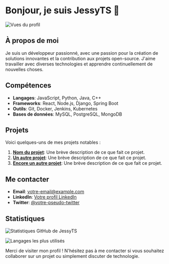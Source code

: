 # Bonjour, je suis JessyTS 👋

![Vues du profil](https://komarev.com/ghpvc/?username=JessyTS&color=blue)

## À propos de moi

Je suis un développeur passionné, avec une passion pour la création de solutions innovantes et la contribution aux projets open-source. J'aime travailler avec diverses technologies et apprendre continuellement de nouvelles choses.

## Compétences

- **Langages**: JavaScript, Python, Java, C++
- **Frameworks**: React, Node.js, Django, Spring Boot
- **Outils**: Git, Docker, Jenkins, Kubernetes
- **Bases de données**: MySQL, PostgreSQL, MongoDB

## Projets

Voici quelques-uns de mes projets notables :

1. **[Nom du projet](https://github.com/JessyTS/project-name)**: Une brève description de ce que fait ce projet.
2. **[Un autre projet](https://github.com/JessyTS/another-project)**: Une brève description de ce que fait ce projet.
3. **[Encore un autre projet](https://github.com/JessyTS/yet-another-project)**: Une brève description de ce que fait ce projet.

## Me contacter

- **Email**: [votre-email@example.com](mailto:votre-email@example.com)
- **LinkedIn**: [Votre profil LinkedIn](https://linkedin.com/in/your-profile)
- **Twitter**: [@votre-pseudo-twitter](https://twitter.com/your-twitter-handle)

## Statistiques

![Statistiques GitHub de JessyTS](https://github-readme-stats.vercel.app/api?username=JessyTS&show_icons=true&theme=radical)

![Langages les plus utilisés](https://github-readme-stats.vercel.app/api/top-langs/?username=JessyTS&layout=compact&theme=radical)

Merci de visiter mon profil ! N'hésitez pas à me contacter si vous souhaitez collaborer sur un projet ou simplement discuter de technologie.